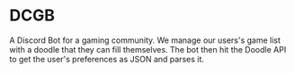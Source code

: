 # DCGB

A Discord Bot for a gaming community. 
We manage our users's game list with a doodle that they can fill themselves. The bot then hit the Doodle API to get the user's preferences as JSON 
and parses it. 